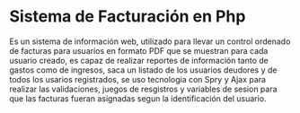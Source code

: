 # Sistema de Facturación en Php
Es un sistema de información web, utilizado para llevar un control ordenado de facturas para usuarios en formato PDF que se muestran para cada usuario creado, es capaz de realizar
reportes de información tanto de gastos como de ingresos, saca un listado de los usuarios deudores y de todos los usarios registrados, se uso tecnologia con Spry y Ajax para realizar
las validaciones, juegos de resgistros y variables de sesion para que las facturas fueran asignadas segun la identificación del usuario.
